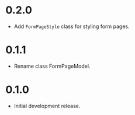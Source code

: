 # 0.2.0

* Add `FormPageStyle` class for styling form pages.

# 0.1.1

* Rename class FormPageModel.

# 0.1.0

* Initial development release.